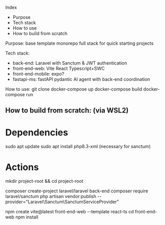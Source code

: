 Index
- Purpose
- Tech stack
- How to use
- How to build from scratch


Purpose: base template monorepo full stack for quick starting projects

Tech stack:
- back-end: Laravel with Sanctum & JWT authentication
- front-end-web: Vite React Typescript+SWC
- front-end-mobile: expo?
- fastapi-ms: fastAPI pydantic AI agent with back-end coordination

How to use:
git clone
docker-compose up
docker-compose build
docker-compose run

## How to build from scratch: (via WSL2)
# Dependencies
sudo apt update
sudo apt install php8.3-xml (necessary for sanctum)

# Actions
mkdir project-root && cd project-root

composer create-project laravel/laravel back-end
composer require laravel/sanctum
php artisan vendor:publish --provider="Laravel\Sanctum\SanctumServiceProvider"

npm create vite@latest front-end-web --template react-ts
cd front-end-web
npm install